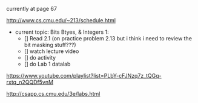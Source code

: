 currently at page 67

http://www.cs.cmu.edu/~213/schedule.html

- current topic: Bits Btyes, & Integers 1:
	- [] Read 2.1 (on practice problem 2.13 but i think i need to review the bit masking stuff???)
	- [] watch lecture video
	- [] do activity
	- [] do Lab 1 datalab

https://www.youtube.com/playlist?list=PLbY-cFJNzq7z_tQGq-rxtq_n2QQDf5vnM

http://csapp.cs.cmu.edu/3e/labs.html

